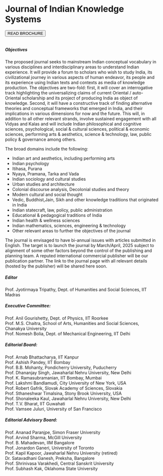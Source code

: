 # Journal of Indian Knowledge Systems

<a class="blanker" href="https://www.theiksha.org/documents/journal/Call%20for%20Papers.pdf" target="_blank" rel="referrer"><button>READ BROCHURE</button></a>

<div class="bordbot"></div>

<div class="width80 column rgap16">


<div class="ptop16"></div>

##### Objectives

The proposed journal seeks to mainstream Indian conceptual vocabulary in various disciplines and interdisciplinary areas to understand Indian experience. It will provide a forum to scholars who wish to study India, its civilizational journey in various aspects of human endeavor, its people and its experience using Indian texts and contexts as media of knowledge production. The objectives are two-fold: first, it will cover an interrogative track highlighting the universalizing claims of current Oriental / auto-Oriental scholarship and its project of producing India as object of knowledge. Second, it will have a constructive track of finding alternative theories and conceptual frameworks that emerged in India, and their implications in various dimensions for now and the future. This will, in addition to all other relevant strands, involve sustained engagement with all Vidyas and Kalas and will include Indian philosophical and cognitive sciences, psychological, social & cultural sciences, political & economic sciences, performing arts & aesthetics, science & technology, law, public policy & governance among others.

The broad domains include the following:

- Indian art and aesthetics, including performing arts
- Indian psychology
- Itihasa, Purana
- Nyaya, Pramana, Tarka and Vada
- Indian sociology and cultural studies
- Urban studies and architecture
- Colonial discourse analysis, Decolonial studies and theory
- Modern cultural and social thought
- Vedic, Buddhist,Jain, Sikh and other knowledge traditions that originated in India
- Indian statecraft, law, policy, public administration
- Educational & pedagogical traditions of India
- Indian health & wellness sciences
- Indian mathematics, sciences, engineering & technology
- Other relevant areas to further the objectives of the journal

The journal is envisaged to have bi-annual issues with articles submitted in English. The target is to launch the journal by March/April, 2025 subject to alignment of some other factors beyond the control of the publishing and planning team. A reputed international commercial publisher will be our publication partner. The link to the journal page with all relevant details (hosted by the publisher) will be shared here soon.

<div class="ptop16"></div>

##### Editor

Prof. Jyotirmaya Tripathy, Dept. of Humanities and Social Sciences, IIT Madras

<div class="ptop16"></div>

##### Executive Committee:

Prof. Anil Gourishetty, Dept. of Physics, IIT Roorkee <br>
Prof. M.S. Chaitra, School of Arts, Humanities and Social Sciences, Chanakya University <br>
Prof. Nomesh Bolia, Dept. of Mechanical Engineering, IIT Delhi

<div class="ptop16"></div>

##### Editorial Board:

Prof. Arnab Bhattacharya, IIT Kanpur <br>
Prof. Ashish Pandey, IIT Bombay <br>
Prof. B.B. Mohanty, Pondicherry University, Puducherry <br>
Prof. Dhananjay Singh, Jawaharlal Nehru University, New Delhi <br>
Prof. K. Ramasubramanian, IIT Bombay, Mumbai <br>
Prof. Lakshmi Bandlamudi, City University of New York, USA <br>
Prof. Robert Gafrik, Slovak Academy of Sciences, Slovakia <br>
Prof. Sthaneshwar Timalsina, Stony Brook University, USA <br>
Prof. Shonaleeka Kaul, Jawaharlal Nehru University, New Delhi <br>
Prof. T.V. Bharat, IIT Guwahati <br>
Prof. Vamsee Juluri, University of San Francisco <br>

<div class="ptop16"></div>

##### Editorial Advisory Board:

Prof. Ananad Paranjpe, Simon Fraser University <br>
Prof. Arvind Sharma, McGill University <br>
Prof. B. Mahadevan, IIM Bangalore <br>
Prof. Jonardon Ganeri, University of Toronto <br>
Prof. Kapil Kapoor, Jawaharlal Nehru University (retired) <br>
Dr. Satavadhani Ganesh, Preksha, Bangalore <br>
Prof. Shrinivasa Varakhedi, Central Sanskrit University <br>
Prof. Subhash Kak, Oklahoma State University <br>


</div>



